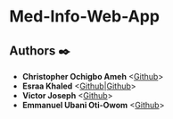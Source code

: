 # Med-Info-Web-App



## Authors :black_nib:
* **Christopher Ochigbo Ameh** <[Github](https://github.com/Pharmchrisameh1)>
* **Esraa Khaled** <[Github](https://github.com/EsraaKhaled-PaySky)|[Github](https://github.com/EsraaKhaled94)>
* **Victor Joseph** <[Github](https://github.com/Victorjoseph93)>
* **Emmanuel Ubani Oti-Owom** <[Github](https://github.com/OTI-OWOM)>
